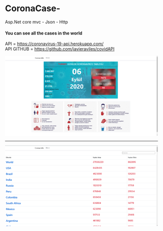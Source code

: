 # CoronaCase-

Asp.Net core mvc - Json - Http

<h4> You can see all the cases in the world </h4>

API = https://coronavirus-19-api.herokuapp.com/ <br>
API GITHUB = https://github.com/javieraviles/covidAPI

![ss2](screnshoots/ss1.png)

<hr>

![ss1](screnshoots/ss.png)

